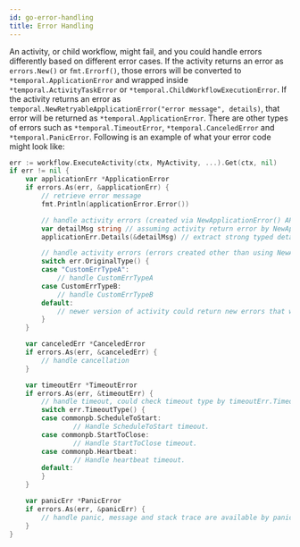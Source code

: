 ```yaml
---
id: go-error-handling
title: Error Handling
---
```


An activity, or child workflow, might fail, and you could handle errors differently based on different
error cases. If the activity returns an error as `errors.New()` or `fmt.Errorf()`, those errors will
be converted to `*temporal.ApplicationError` and wrapped inside `*temporal.ActivityTaskError` or `*temporal.ChildWorkflowExecutionError`. If the activity returns an error as
`temporal.NewRetryableApplicationError("error message", details)`, that error will be returned as `*temporal.ApplicationError`.
There are other types of errors such as `*temporal.TimeoutError`, `*temporal.CanceledError` and
`*temporal.PanicError`. Following is an example of what your error code might look like:

```go
err := workflow.ExecuteActivity(ctx, MyActivity, ...).Get(ctx, nil)
if err != nil {
	var applicationErr *ApplicationError
	if errors.As(err, &applicationErr) {
		// retrieve error message
		fmt.Println(applicationError.Error())

		// handle activity errors (created via NewApplicationError() API)
		var detailMsg string // assuming activity return error by NewApplicationError("message", true, "string details")
		applicationErr.Details(&detailMsg) // extract strong typed details

		// handle activity errors (errors created other than using NewApplicationError() API)
		switch err.OriginalType() {
		case "CustomErrTypeA":
			// handle CustomErrTypeA
		case CustomErrTypeB:
			// handle CustomErrTypeB
		default:
			// newer version of activity could return new errors that workflow was not aware of.
		}
	}

	var canceledErr *CanceledError
	if errors.As(err, &canceledErr) {
		// handle cancellation
	}

	var timeoutErr *TimeoutError
	if errors.As(err, &timeoutErr) {
		// handle timeout, could check timeout type by timeoutErr.TimeoutType()
        switch err.TimeoutType() {
        case commonpb.ScheduleToStart:
                // Handle ScheduleToStart timeout.
        case commonpb.StartToClose:
                // Handle StartToClose timeout.
        case commonpb.Heartbeat:
                // Handle heartbeat timeout.
        default:
        }
	}

	var panicErr *PanicError
	if errors.As(err, &panicErr) {
		// handle panic, message and stack trace are available by panicErr.Error() and panicErr.StackTrace()
	}
}
```
